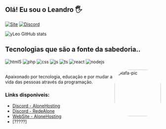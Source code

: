 ## Olá! Eu sou o Leandro 🖐️


[![Site](https://img.shields.io/website?label=Alone.ovh.com&style=for-the-badge&url=https://www.alone.ovh/)](https://www.alone.ovh/)
[![Discord](https://img.shields.io/badge/Discord-7289DA?style=for-the-badge&logo=discord&logoColor=white)](https://discord.gg/redealone)

![yLeo GitHub stats](https://github-readme-stats.vercel.app/api?username=utaldoleo&show_icons=true&theme=tokyonight)

## Tecnologias que são a fonte da sabedoria..

<div style="display: inline_block">
  <img align="center" alt="html5" src="https://img.shields.io/badge/HTML5-E34F26?style=for-the-badge&logo=html5&logoColor=white" />
  <img align="center" alt="php" src="https://img.shields.io/badge/PHP-777BB4?style=for-the-badge&logo=php&logoColor=white" />
  <img align="center" alt="css" src="https://img.shields.io/badge/CSS3-1572B6?style=for-the-badge&logo=css3&logoColor=white" />
  <img align="center" alt="js" src="https://img.shields.io/badge/JavaScript-F7DF1E?style=for-the-badge&logo=javascript&logoColor=black" />
  <img align="center" alt="ts" src="https://img.shields.io/badge/TypeScript-007ACC?style=for-the-badge&logo=typescript&logoColor=white" />
  <img align="center" alt="react" src="https://img.shields.io/badge/React-20232A?style=for-the-badge&logo=react&logoColor=61DAFB" />
  <img align="center" alt="nodejs" src="https://img.shields.io/badge/Node.js-43853D?style=for-the-badge&logo=node.js&logoColor=white" />
</div><br/>

 <img align="right" alt="Rafa-pic" height="150" style="border-radius:50px;" src="https://media.discordapp.net/attachments/639956127056134178/890373478988013628/Publicacoes_Instagram_1_1.png?width=676&height=676">
</div>

Apaixonado por tecnologia, educação e por mudar a vida das pessoas através da programação.

### Links disponiveis:
- [Discord - AloneHosting](https://discord.gg/FWhjV69FPT)<br/>
- [Discord - RedeAlone](https://discord.gg/redealone)<br/>
- [WebSite - AloneHosting](https://www.alone.ovh/)<br/>
- [?????]
